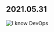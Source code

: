 ## 2021.05.31
![I know DevOps](https://www.dropbox.com/s/k9pgucz6psqax22/photo_2021-05-31_21-37-06.jpg?dl=0)


